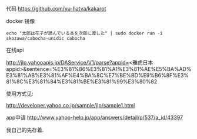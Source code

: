 代码  https://github.com/yu-hatva/kakarot


docker 镜像
```
echo "太郎は花子が読んでいる本を次郎に渡した" | sudo docker run -i skozawa/cabocha-unidic cabocha
```

在线api

http://jlp.yahooapis.jp/DAService/V1/parse?appid=<雅虎日本appid>&sentence=%E3%81%86%E3%81%A1%E3%81%AE%E5%BA%AD%E3%81%AB%E3%81%AF%E4%BA%8C%E7%BE%BD%E9%B6%8F%E3%81%8C%E3%81%84%E3%81%BE%E3%81%99%E3%80%82

使用方式见:

http://developer.yahoo.co.jp/sample/jlp/sample1.html

app申请 http://www.yahoo-help.jp/app/answers/detail/p/537/a_id/43397

我自己的先存着.